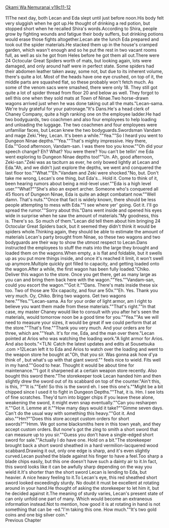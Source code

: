 [Okami Wa Nemuranai v19c11-12](https://www.sousetsuka.com/2020/05/okami-wa-nemuranai-191112.html)
<br/><br/>
11The next day, both Lecan and Eda slept until just before noon.His body felt very sluggish when he got up.He thought of drinking a red potion, but stopped short when he recalled Shira's words.According to Shira, people grow by fighting wounds and fatigue their body suffers, but drinking potions would erase those fights altogether.Lecan ate the lunch Eda prepared and took out the spider materials.He stacked them up in the house's cramped garden, which wasn't enough and so he put the rest in two vacant rooms full, as well as six <Boxes> he got from Heles before he got them all out.There were 24 Octocular Great Spiders worth of mats, but looking again, lots were damaged, and only around half were in perfect state. Some spiders had their abdomen leather taken away, some not, but due to its inherent volume, there's quite a lot. Most of the heads have one eye crushed, on top of it, the middle parts are squashed flat, so these probably won't fetch much. As some of the venom sacs were smashed, there were only 18. They still got quite a lot of spider thread from floor 20 and below as well. They forgot to sell this one when they sold mats at Town of Ninae.Two horse-drawn wagons arrived just when he was done taking out all the mats."Lecan-sama. We're truly grateful for your patronage."It's Dans.He's a head clerk of Chaney Company, quite a high ranking one on the employee ladder.He had two bodyguards, two coachmen and also four employees to help loading and unloading the luggage. The two coachmen and four employees were unfamiliar faces, but Lecan knew the two bodyguards.Swordsman Vandam and mage Zeki."Hey, Lecan. It's been a while.""Yea.""So I heard you went to Dungeon Ninae depths.""Yea.""That's mighty impressive. Hey there, Eda.""Good afternoon, Vandam-san. I was there too you know.""Oh did your speech change? Eh? What? You were there? You can't be tellin' me Eda went exploring to Dungeon Ninae depths too!""Un. Ah, good afternoon, Zeki-san."Zeki was as taciturn as ever, he only bowed lightly at Lecan and Eda."Ah, and we didn't just explore the depths, we went and conquered the last floor too.""What.""Eh."Vandam and Zeki were shocked."No, but. Don't take me wrong, Lecan's one thing, but Eda's... Hold it. Come to think of it, been hearing rumors about <Thousand Shooter Eda> being a mid-level <Recovery> user.""Eda is a high level <Recovery> user.""What?""She's also an expert archer. Someone who's conquered all 45 floors of Dungeon Ninae, Eda is quite an adept combatant now.""Well damn. That's nuts.""Once that fact is widely known, there should be less people attempting to mess with Eda.""I see where yer' going. Got it. I'll go spread the rumor.""Sorry about this."Dans went inside and opened his eyes wide in surprise when he saw the amount of materials."My goodness, this is. There's so. So much of them."Lecan did tell them about him bringing 24 Octocular Great Spiders back, but it seemed they didn't think it would be spiders whole.Thinking again, they should be able to estimate the amount of materials Lecan's party brought from Ninae, so these two wagons and two bodyguards are their way to show the utmost respect to Lecan.Dans instructed the employees to stuff the mats into the large <Boxes> they brought and loaded them on the wagons.When empty, a <Box> is flat and foldable, but it swells up as you put more things inside, and once it's reached it limit, it won't swell up anymore.Multiple <Boxes> quickly got filled to capacity, and getting loaded onto the wagon.After a while, the first wagon has been fully loaded."Chiko. Deliver this wagon to the store. Once you get there, get as many large <Boxes> as you can and bring them back here with the wagon.""Yes.""Vandam-san, could you escort the wagon.""Got it.""Dans. There's mats inside these six <Boxes> too. Two of those are 10x capacity, and four are 50x.""Eh. Yes. Thank you very much. Oy, Chiko. Bring two wagons. Get two wagons here.""Yes.""Lecan-sama. As for your order of light armor, am I right to believe you want them made from these materials.""That's right.""In that case, my master Chaney would like to consult with you after he's seen the materials, would tomorrow noon be a good time for you.""Yea.""As we will need to measure your sizes, it would be great if we could perform that at the store.""That's fine.""Thank you very much. And your orders are for three, which are.""Yeah. It's for me, Eda, and the man over there."Lecan pointed at Arios who was watching the loading work."A light armor for Arios. And also boots."<TLN: Catch the latest updates and edits at Sousetsuka .com >12Lecan left it to Eda and Arios to watch over the loading and went to the weapon store he bought <Sword of Rusk> at."Oh, that you sir. Was gonna ask how d'ya think of <Sword of Rusk>, but what's up with that giant sword.""<Sword of Rusk> feels nice to wield. Fits well in my hand.""Good to hear. Thought it would be about time for maintenance.""I got it sharpened at a certain weapon store recently. Also bought this sword there."The storekeeper took <Sword of Agost> Lecan handed him and then slightly drew the sword out of its scabbard on top of the counter."Ain't this, is this, <Sword of Agost>?""It is.""Eeh! So this is the sword eh. I see this one's.""Might be a bit chipped since I used it to fight in Dungeon Depths.""That, it is. Hm. I see lots of fine scratches. They'd turn into bigger chips if you leave these alone, weakening the sword, it might even snap eventually.""Can you resharpen it.""Got it. Lemme at it.""How many days would it take?""Gimme seven days. Can't do the usual way with something this heavy.""Got it. And also.""Hm?""Does this store accept custom orders for short swords?""Hmm. We got some blacksmiths here in this town yeah, and they accept custom orders. But none's got the zing to smith a short sword that can measure up to you sir.""Guess you don't have a single-edged short sword for sale.""Actually I do have one. Hold on a bit."The storekeeper brought back a short sword sheathed in a hard vermilion-lacquered wood scabbard.Drawing it out, only one edge is sharp, and it's even slightly curved.Lecan pushed the blade against his finger to have a feel.Too sharp a blade chips easily, but this one doesn't have such a dainty air to it.In fact, this sword looks like it can be awfully sharp depending on the way you wield it.It's shorter than the short sword Lecan is lending to Eda, but heavier. A nice heavy feeling to it.To Lecan's eye, this red sheathed short sword looked exceedingly sturdy. No doubt it must be excellent at rotating around in your hand.He thought of asking the storekeeper to let him <Appraise> it, but he decided against it.The meaning of sturdy varies, Lecan's present state of <Appraisal> can only unfold one part of many. Which would become an extraneous information instead.Not to mention, how good it is at rotating in hand is not something that can be <Appraisal>-ed."I'm taking this one. How much.""It's two gold coins and one big silver coin."<br/>
Previous Chapter<br/>
